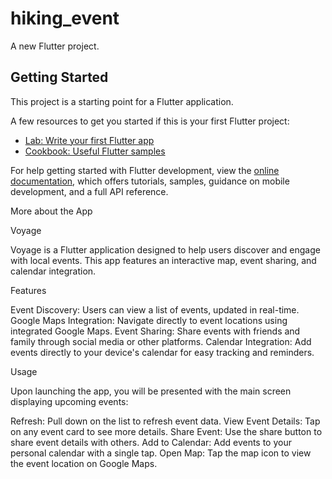 # hiking_event

A new Flutter project.

## Getting Started

This project is a starting point for a Flutter application.

A few resources to get you started if this is your first Flutter project:

- [Lab: Write your first Flutter app](https://docs.flutter.dev/get-started/codelab)
- [Cookbook: Useful Flutter samples](https://docs.flutter.dev/cookbook)

For help getting started with Flutter development, view the
[online documentation](https://docs.flutter.dev/), which offers tutorials,
samples, guidance on mobile development, and a full API reference. 

More about the App

Voyage

Voyage is a Flutter application designed to help users discover and engage with local events. This app features an interactive map, event sharing, and calendar integration.

Features

Event Discovery: Users can view a list of events, updated in real-time.
Google Maps Integration: Navigate directly to event locations using integrated Google Maps.
Event Sharing: Share events with friends and family through social media or other platforms.
Calendar Integration: Add events directly to your device's calendar for easy tracking and reminders.

Usage

Upon launching the app, you will be presented with the main screen displaying upcoming events:

Refresh: Pull down on the list to refresh event data.
View Event Details: Tap on any event card to see more details.
Share Event: Use the share button to share event details with others.
Add to Calendar: Add events to your personal calendar with a single tap.
Open Map: Tap the map icon to view the event location on Google Maps.


